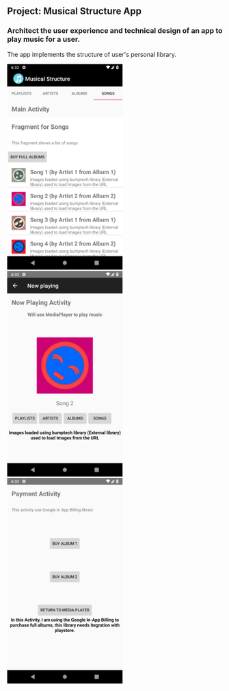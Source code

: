 ## Project: Musical Structure App
### Architect the user experience and technical design of an app to play music for a user.
The app implements the structure of user's personal library.

<img src="./screenshots/1.png" width="270">

<img src="./screenshots/2.png" width="270">

<img src="./screenshots/3.png" width="270">
